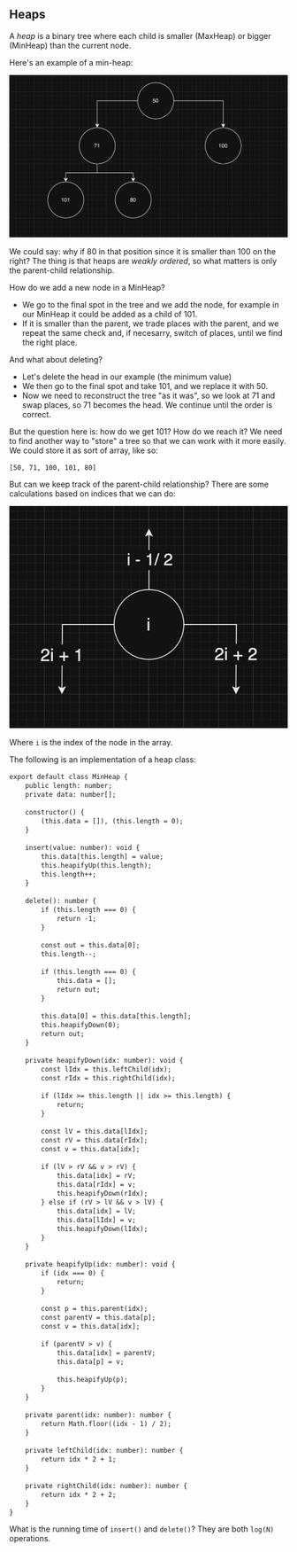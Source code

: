 ## Heaps

A _heap_ is a binary tree where each child is smaller (MaxHeap) or bigger (MinHeap) than the current node.

Here's an example of a min-heap:

![](./../public/min-heap.png)

We could say: why if 80 in that position since it is smaller than 100 on the right? The thing is that heaps are _weakly ordered_, so what matters is only the parent-child relationship.

How do we add a new node in a MinHeap?

- We go to the final spot in the tree and we add the node, for example in our MinHeap it could be added as a child of 101.
- If it is smaller than the parent, we trade places with the parent, and we repeat the same check and, if necesarry, switch of places, until we find the right place.

And what about deleting?

- Let's delete the head in our example (the minimum value)
- We then go to the final spot and take 101, and we replace it with 50.
- Now we need to reconstruct the tree "as it was", so we look at 71 and swap places, so 71 becomes the head. We continue until the order is correct.

But the question here is: how do we get 101? How do we reach it? We need to find another way to "store" a tree so that we can work with it more easily.
We could store it as sort of array, like so:

```
[50, 71, 100, 101, 80]
```

But can we keep track of the parent-child relationship? There are some calculations based on indices that we can do:

![](./../public/heap-move.png)

Where `i` is the index of the node in the array.

The following is an implementation of a heap class:

```
export default class MinHeap {
    public length: number;
    private data: number[];

    constructor() {
        (this.data = []), (this.length = 0);
    }

    insert(value: number): void {
        this.data[this.length] = value;
        this.heapifyUp(this.length);
        this.length++;
    }

    delete(): number {
        if (this.length === 0) {
            return -1;
        }

        const out = this.data[0];
        this.length--;

        if (this.length === 0) {
            this.data = [];
            return out;
        }

        this.data[0] = this.data[this.length];
        this.heapifyDown(0);
        return out;
    }

    private heapifyDown(idx: number): void {
        const lIdx = this.leftChild(idx);
        const rIdx = this.rightChild(idx);

        if (lIdx >= this.length || idx >= this.length) {
            return;
        }

        const lV = this.data[lIdx];
        const rV = this.data[rIdx];
        const v = this.data[idx];

        if (lV > rV && v > rV) {
            this.data[idx] = rV;
            this.data[rIdx] = v;
            this.heapifyDown(rIdx);
        } else if (rV > lV && v > lV) {
            this.data[idx] = lV;
            this.data[lIdx] = v;
            this.heapifyDown(lIdx);
        }
    }

    private heapifyUp(idx: number): void {
        if (idx === 0) {
            return;
        }

        const p = this.parent(idx);
        const parentV = this.data[p];
        const v = this.data[idx];

        if (parentV > v) {
            this.data[idx] = parentV;
            this.data[p] = v;

            this.heapifyUp(p);
        }
    }

    private parent(idx: number): number {
        return Math.floor((idx - 1) / 2);
    }

    private leftChild(idx: number): number {
        return idx * 2 + 1;
    }

    private rightChild(idx: number): number {
        return idx * 2 + 2;
    }
}

```

What is the running time of `insert()` and `delete()`? They are both `log(N)` operations.
